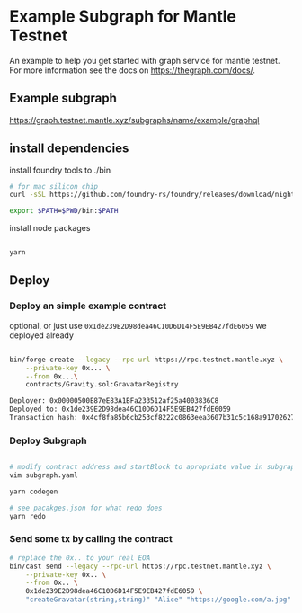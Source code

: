 # Example Subgraph for Mantle Testnet

An example to help you get started with graph service for mantle testnet. 
For more information see the docs on https://thegraph.com/docs/.

## Example subgraph 

https://graph.testnet.mantle.xyz/subgraphs/name/example/graphql

## install dependencies

install foundry tools to ./bin

```bash
# for mac silicon chip
curl -sSL https://github.com/foundry-rs/foundry/releases/download/nightly/foundry_nightly_darwin_arm64.tar.gz | tar xzf - -C ./bin

export $PATH=$PWD/bin:$PATH
```

install node packages

```bash

yarn

```

## Deploy

### Deploy an simple example contract

optional, or just use `0x1de239E2D98dea46C10D6D14F5E9EB427fdE6059` we deployed already

```bash

bin/forge create --legacy --rpc-url https://rpc.testnet.mantle.xyz \
    --private-key 0x... \
    --from 0x...\
    contracts/Gravity.sol:GravatarRegistry

Deployer: 0x00000500E87eE83A1BFa233512af25a4003836C8
Deployed to: 0x1de239E2D98dea46C10D6D14F5E9EB427fdE6059
Transaction hash: 0x4cf8fa85b6cb253cf8222c0863eea3607b31c5c168a9170262723077d674eb22

```

### Deploy Subgraph


```bash

# modify contract address and startBlock to apropriate value in subgraph.yaml 
vim subgraph.yaml

yarn codegen

# see pacakges.json for what redo does
yarn redo

```

### Send some tx by calling the contract

```bash
# replace the 0x.. to your real EOA
bin/cast send --legacy --rpc-url https://rpc.testnet.mantle.xyz \
    --private-key 0x.. \
    --from 0x.. \
    0x1de239E2D98dea46C10D6D14F5E9EB427fdE6059 \
    "createGravatar(string,string)" "Alice" "https://google.com/a.jpg"

```